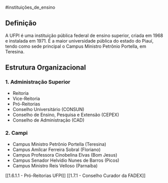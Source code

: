#instituições_de_ensino
## Definição

A UFPI é uma instituição pública federal de ensino superior, criada em 1968 e instalada em 1971. É a maior universidade pública do estado do Piauí, tendo como sede principal o Campus Ministro Petrônio Portella, em Teresina.

## Estrutura Organizacional

### 1. Administração Superior

- Reitoria
- Vice-Reitoria
- Pró-Reitorias
- Conselho Universitário (CONSUN)
- Conselho de Ensino, Pesquisa e Extensão (CEPEX)
- Conselho de Administração (CAD)

### 2. Campi

- Campus Ministro Petrônio Portella (Teresina)
- Campus Amílcar Ferreira Sobral (Floriano)
- Campus Professora Cinobelina Elvas (Bom Jesus)
- Campus Senador Helvídio Nunes de Barros (Picos)
- Campus Ministro Reis Velloso (Parnaíba)

[[1.6.1.1 - Pró-Reitorias UFPI]]
[[1.7.1 - Conselho Curador da FADEX]]
